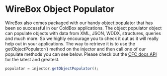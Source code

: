 # WireBox Object Populator

WireBox also comes packaged with our handy object populator that has been so successful in our ColdBox applications. The object populator object can populate objects with data from XML, JSON, WDDX, structures, queries and much more. So we highly encourage you to check it out as it will really help out in your applications. The way to retrieve it is to use the getObjectPopulator() method on the injector and then call one of our populate methods you can see below. Please check out the [CFC docs API](http://www.coldbox.org/api) for the latest and greatest.

```javascript
populator = injector.getObjectPopulator();
```
